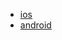 <!--
 * @Description:
 * @Author: yunshan.wang
 * @Version:
 * @Date: 2019-07-22 17:16:13
 * @LastEditors: yunshan.wang
 * @LastEditTime: 2019-07-25 11:38:05
 -->
* [ios](ios)
* [android](android)

